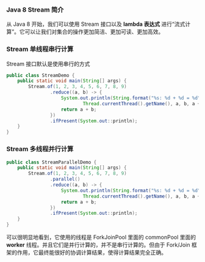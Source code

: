 ### Java 8 Stream 简介

从 Java 8 开始，我们可以使用 Stream 接口以及 **lambda 表达式** 进行“流式计算”。它可以让我们对集合的操作更加简洁、更加可读、更加高效。

### Stream 单线程串行计算

Stream 接口默认是使用串行的方式

```java
public class StreamDemo {
    public static void main(String[] args) {
        Stream.of(1, 2, 3, 4, 5, 6, 7, 8, 9)
                .reduce((a, b) -> {
                    System.out.println(String.format("%s: %d + %d = %d",
                            Thread.currentThread().getName(), a, b, a + b));
                    return a + b;
                })
                .ifPresent(System.out::println);
    }
}
```

### Stream 多线程并行计算

```java
public class StreamParallelDemo {
    public static void main(String[] args) {
        Stream.of(1, 2, 3, 4, 5, 6, 7, 8, 9)
                .parallel()
                .reduce((a, b) -> {
                    System.out.println(String.format("%s: %d + %d = %d",
                            Thread.currentThread().getName(), a, b, a + b));
                    return a + b;
                })
                .ifPresent(System.out::println);
    }
}
```

可以很明显地看到，它使用的线程是 ForkJoinPool 里面的 commonPool 里面的 **worker** 线程。并且它们是并行计算的，并不是串行计算的。但由于 Fork/Join 框架的作用，它最终能很好的协调计算结果，使得计算结果完全正确。



